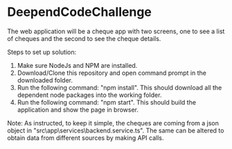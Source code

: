 # DeependCodeChallenge
The web application will be a cheque app with two screens, one to see a list of cheques and the second to see the cheque details.

Steps to set up solution:
1) Make sure NodeJs and NPM are installed.
2) Download/Clone this repository and open command prompt in the downloaded folder.
3) Run the following command:  "npm install". This should download all the dependent node packages into the working folder.
4) Run the following command: "npm start". This should build the application and show the page in browser.

Note:
As instructed, to keep it simple, the cheques are coming from a json object in "src\app\services\backend.service.ts". The same can be altered to obtain data from different sources by making API calls.
